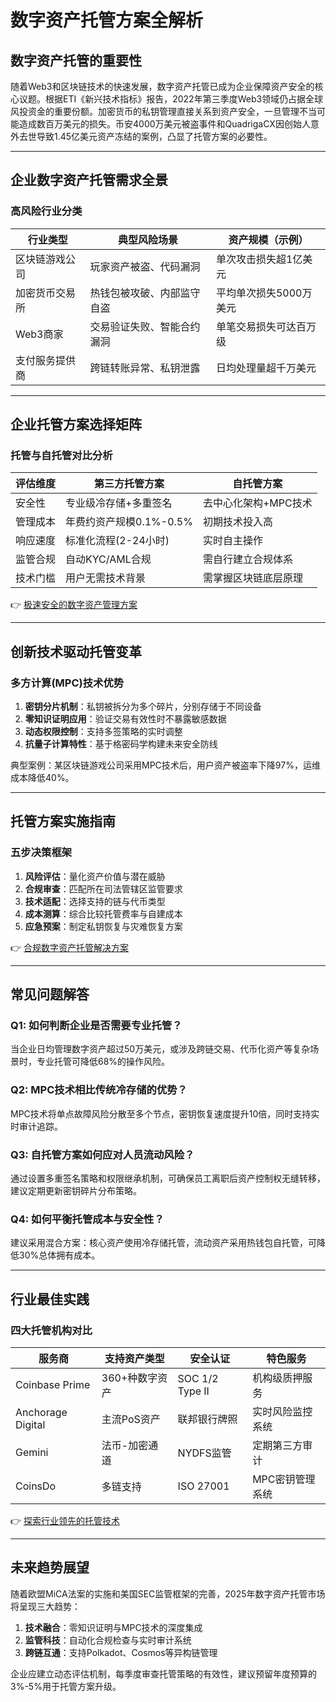 # 数字资产托管方案全解析

## 数字资产托管的重要性

随着Web3和区块链技术的快速发展，数字资产托管已成为企业保障资产安全的核心议题。根据ETI《新兴技术指标》报告，2022年第三季度Web3领域仍占据全球风投资金的重要份额。加密货币的私钥管理直接关系到资产安全，一旦管理不当可能造成数百万美元的损失。币安4000万美元被盗事件和QuadrigaCX因创始人意外去世导致1.45亿美元资产冻结的案例，凸显了托管方案的必要性。

---

## 企业数字资产托管需求全景

### 高风险行业分类

| 行业类型              | 典型风险场景                          | 资产规模（示例） |
|-----------------------|---------------------------------------|------------------|
| 区块链游戏公司        | 玩家资产被盗、代码漏洞                | 单次攻击损失超1亿美元 |
| 加密货币交易所        | 热钱包被攻破、内部监守自盗            | 平均单次损失5000万美元 |
| Web3商家              | 交易验证失败、智能合约漏洞            | 单笔交易损失可达百万级 |
| 支付服务提供商        | 跨链转账异常、私钥泄露                | 日均处理量超千万美元 |

---

## 企业托管方案选择矩阵

### 托管与自托管对比分析

| 评估维度   | 第三方托管方案                          | 自托管方案                          |
|------------|---------------------------------------|-------------------------------------|
| 安全性     | 专业级冷存储+多重签名                 | 去中心化架构+MPC技术                |
| 管理成本   | 年费约资产规模0.1%-0.5%               | 初期技术投入高                      |
| 响应速度   | 标准化流程(2-24小时)                  | 实时自主操作                        |
| 监管合规   | 自动KYC/AML合规                       | 需自行建立合规体系                  |
| 技术门槛   | 用户无需技术背景                      | 需掌握区块链底层原理                |

👉 [极速安全的数字资产管理方案](https://bit.ly/okx_welcome)

---

## 创新技术驱动托管变革

### 多方计算(MPC)技术优势

1. **密钥分片机制**：私钥被拆分为多个碎片，分别存储于不同设备
2. **零知识证明应用**：验证交易有效性时不暴露敏感数据
3. **动态权限控制**：支持多签策略的实时调整
4. **抗量子计算特性**：基于格密码学构建未来安全防线

典型案例：某区块链游戏公司采用MPC技术后，用户资产被盗率下降97%，运维成本降低40%。

---

## 托管方案实施指南

### 五步决策框架

1. **风险评估**：量化资产价值与潜在威胁
2. **合规审查**：匹配所在司法管辖区监管要求
3. **技术适配**：选择支持的链与代币类型
4. **成本测算**：综合比较托管费率与自建成本
5. **应急预案**：制定私钥恢复与灾难恢复方案

👉 [合规数字资产托管解决方案](https://bit.ly/okx_welcome)

---

## 常见问题解答

### Q1: 如何判断企业是否需要专业托管？
当企业日均管理数字资产超过50万美元，或涉及跨链交易、代币化资产等复杂场景时，专业托管可降低68%的操作风险。

### Q2: MPC技术相比传统冷存储的优势？
MPC技术将单点故障风险分散至多个节点，密钥恢复速度提升10倍，同时支持实时审计追踪。

### Q3: 自托管方案如何应对人员流动风险？
通过设置多重签名策略和权限继承机制，可确保员工离职后资产控制权无缝转移，建议定期更新密钥碎片分布策略。

### Q4: 如何平衡托管成本与安全性？
建议采用混合方案：核心资产使用冷存储托管，流动资产采用热钱包自托管，可降低30%总体拥有成本。

---

## 行业最佳实践

### 四大托管机构对比

| 服务商         | 支持资产类型       | 安全认证       | 特色服务                  |
|----------------|--------------------|----------------|---------------------------|
| Coinbase Prime | 360+种数字资产     | SOC 1/2 Type II | 机构级质押服务            |
| Anchorage Digital | 主流PoS资产       | 联邦银行牌照   | 实时风险监控系统          |
| Gemini        | 法币-加密通道      | NYDFS监管       | 定期第三方审计            |
| CoinsDo       | 多链支持           | ISO 27001      | MPC密钥管理系统           |

👉 [探索行业领先的托管技术](https://bit.ly/okx_welcome)

---

## 未来趋势展望

随着欧盟MiCA法案的实施和美国SEC监管框架的完善，2025年数字资产托管市场将呈现三大趋势：
1. **技术融合**：零知识证明与MPC技术的深度集成
2. **监管科技**：自动化合规检查与实时审计系统
3. **跨链互通**：支持Polkadot、Cosmos等异构链管理

企业应建立动态评估机制，每季度审查托管策略的有效性，建议预留年度预算的3%-5%用于托管方案升级。